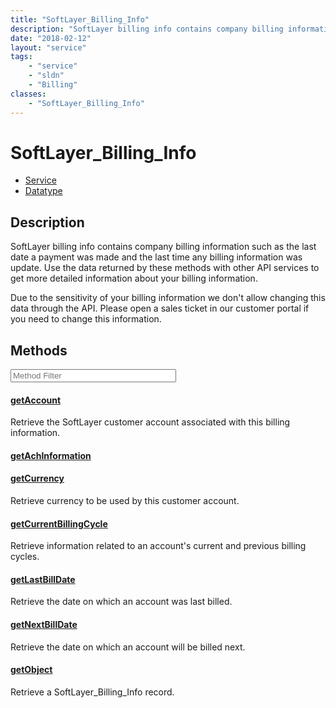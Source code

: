 ```yaml
---
title: "SoftLayer_Billing_Info"
description: "SoftLayer billing info contains company billing information such as the last date a payment was made and the last time a... "
date: "2018-02-12"
layout: "service"
tags:
    - "service"
    - "sldn"
    - "Billing"
classes:
    - "SoftLayer_Billing_Info"
---
```

# SoftLayer_Billing_Info
<div id='service-datatype'>
    <ul id='sldn-reference-tabs'>
    <li id='service'> <a href='/reference/services/SoftLayer_Billing_Info' >Service</a></li>    <li id='datatype'> <a href='/reference/datatypes/SoftLayer_Billing_Info' >Datatype</a></li>
    </ul>
</div>

## Description


SoftLayer billing info contains company billing information such as the last date a payment was made and the last time any billing information was update. Use the data returned by these methods with other API services to get more detailed information about your billing information. 

Due to the sensitivity of your billing information we don't allow changing this data through the API. Please open a sales ticket in our customer portal if you need to change this information. 



        
<div id="properties" class="content service-content">

## Methods

<div class="view-filters">
    <div class="clearfix">
        <div class="search-input-box">
            <input placeholder="Method Filter" onkeyup="titleSearch(inputId='edit-combine', divId='method-div', elementClass='method-row')" 
                type="text" id="edit-combine" value="" size="30" maxlength="128" class="form-text">
        </div>
    </div>
</div>

<div id="method-div">

<div class="method-row">

#### [getAccount](/reference/services/SoftLayer_Billing_Info/getAccount)
Retrieve the SoftLayer customer account associated with this billing information.

</div>

<div class="method-row">

#### [getAchInformation](/reference/services/SoftLayer_Billing_Info/getAchInformation)


</div>

<div class="method-row">

#### [getCurrency](/reference/services/SoftLayer_Billing_Info/getCurrency)
Retrieve currency to be used by this customer account.

</div>

<div class="method-row">

#### [getCurrentBillingCycle](/reference/services/SoftLayer_Billing_Info/getCurrentBillingCycle)
Retrieve information related to an account's current and previous billing cycles.

</div>

<div class="method-row">

#### [getLastBillDate](/reference/services/SoftLayer_Billing_Info/getLastBillDate)
Retrieve the date on which an account was last billed.

</div>

<div class="method-row">

#### [getNextBillDate](/reference/services/SoftLayer_Billing_Info/getNextBillDate)
Retrieve the date on which an account will be billed next.

</div>

<div class="method-row">

#### [getObject](/reference/services/SoftLayer_Billing_Info/getObject)
Retrieve a SoftLayer_Billing_Info record.

</div>
</div>

</div>

